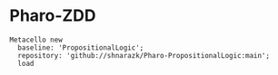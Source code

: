 # Pharo-ZDD

```smalltalk
Metacello new
  baseline: 'PropositionalLogic';
  repository: 'github://shnarazk/Pharo-PropositionalLogic:main';
  load
```

